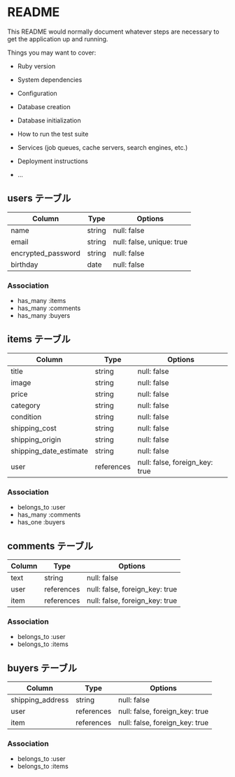 # README

This README would normally document whatever steps are necessary to get the
application up and running.

Things you may want to cover:

* Ruby version

* System dependencies

* Configuration

* Database creation

* Database initialization

* How to run the test suite

* Services (job queues, cache servers, search engines, etc.)

* Deployment instructions

* ...

## users テーブル
| Column             | Type   | Options     |
| ------------------ | ------ | ----------- |
| name               | string | null: false |
| email              | string | null: false, unique: true |
| encrypted_password | string | null: false |
| birthday           | date   | null: false |

### Association
- has_many :items
- has_many :comments
- has_many :buyers

## items テーブル
| Column                 | Type       | Options     |
| ---------------------- | ---------- | ----------- |
| title                  | string     | null: false |
| image                  | string     | null: false |
| price                  | string     | null: false |
| category               | string     | null: false |
| condition              | string     | null: false |
| shipping_cost          | string     | null: false |
| shipping_origin        | string     | null: false |
| shipping_date_estimate | string     | null: false |
| user                   | references | null: false, foreign_key: true |

### Association
- belongs_to :user
- has_many :comments
- has_one :buyers

## comments テーブル
| Column | Type       | Options                        |
| ------ | ---------- | ------------------------------ |
| text   | string     | null: false                    |
| user   | references | null: false, foreign_key: true |
| item   | references | null: false, foreign_key: true |

### Association
- belongs_to :user
- belongs_to :items

## buyers テーブル
| Column           | Type       | Options                        |
| ---------------- | ---------- | ------------------------------ |
| shipping_address | string     | null: false                    |
| user             | references | null: false, foreign_key: true |
| item             | references | null: false, foreign_key: true |

### Association
- belongs_to :user
- belongs_to :items